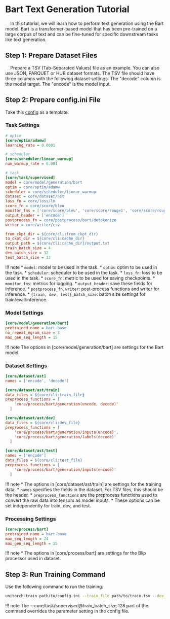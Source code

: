 # Bart Text Generation Tutorial

&nbsp;&nbsp;&nbsp;&nbsp;In this tutorial, we will learn how to perform text generation using the Bart model. Bart is a transformer-based model that has been pre-trained on a large corpus of text and can be fine-tuned for specific downstream tasks like text generation.

## Step 1: Prepare Dataset Files

&nbsp;&nbsp;&nbsp;&nbsp;Prepare a TSV (Tab-Separated Values) file as an example. You can also use JSON, PARQUET or HUB dataset formats. The TSV file should have three columns with the following dataset settings. The "decode" column is the model target. The "encode" is the model input.

## Step 2: Prepare config.ini File

Take this [config](https://github.com/fuliucansheng/unitorch/examples/configs/caption/bart.ini) as a template.

### Task Settings

```ini
# optim
[core/optim/adamw]
learning_rate = 0.0001

# scheduler
[core/scheduler/linear_warmup]
num_warmup_rate = 0.001

# task
[core/task/supervised]
model = core/model/generation/bart
optim = core/optim/adamw
scheduler = core/scheduler/linear_warmup
dataset = core/dataset/ast
loss_fn = core/loss/lm
score_fn = core/score/bleu
monitor_fns = ['core/score/bleu', 'core/score/rouge1', 'core/score/rouge2', 'core/score/rougel']
output_header = ['encode']
postprocess_fn = core/postprocess/bart/detokenize
writer = core/writer/csv

from_ckpt_dir = ${core/cli:from_ckpt_dir}
to_ckpt_dir = ${core/cli:cache_dir}
output_path = ${core/cli:cache_dir}/output.txt
train_batch_size = 4
dev_batch_size = 32
test_batch_size = 32
```

!!! note
    * `model`: model to be used in the task.
    * `optim`: optim to be used in the task.
    * `scheduler`: scheduler to be used in the task.
    * `loss_fn`: loss to be used in the task.
    * `score_fn`: metric to be used for saving checkpoints.
    * `monitor_fns`: metrics for logging.
    * `output_header`: save these fields for inference.
    * `postprocess_fn`, `writer`: post-process functions and writer for inference.
    * `{train, dev, test}_batch_size`: batch size settings for train/eval/inference.

### Model Settings

```ini
[core/model/generation/bart]
pretrained_name = bart-base
no_repeat_ngram_size = 3
max_gen_seq_length = 15
```

!!! note
    The options in [core/model/generation/bart] are settings for the Bart model.

### Dataset Settings

```ini
[core/dataset/ast]
names = ['encode', 'decode']

[core/dataset/ast/train]
data_files = ${core/cli:train_file}
preprocess_functions = [
    'core/process/bart/generation(encode, decode)'
  ]

[core/dataset/ast/dev]
data_files = ${core/cli:dev_file}
preprocess_functions = [
    'core/process/bart/generation/inputs(encode)',
    'core/process/bart/generation/labels(decode)'
  ]

[core/dataset/ast/test]
names = ['encode']
data_files = ${core/cli:test_file}
preprocess_functions = [
    'core/process/bart/generation/inputs(encode)'
  ]
```

!!! note
    * The options in [core/dataset/ast/train] are settings for the training data.
    * `names` specifies the fields in the dataset. For TSV files, this should be the header.
    * `preprocess_functions` are the preprocess functions used to convert the raw data into tensors as model inputs.
    * These options can be set independently for train, dev, and test.

### Processing Settings

```ini
[core/process/bart]
pretrained_name = bart-base
max_seq_length = 24
max_gen_seq_length = 15
```

!!! note
    * The options in [core/process/bart] are settings for the Blip processor used in dataset.


## Step 3: Run Training Command

Use the following command to run the training:

```bash
unitorch-train path/to/config.ini --train_file path/to/train.tsv --dev_file path/to/dev.tsv --core/task/supervised@train_batch_size 128
```

!!! note
    The --core/task/supervised@train_batch_size 128 part of the command overrides the parameter setting in the config file.